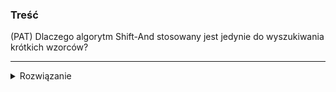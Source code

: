 ### Treść
(PAT)
Dlaczego algorytm Shift-And stosowany jest jedynie do wyszukiwania krótkich wzorców?

------
<details><summary>Rozwiązanie</summary>
<p>
    
Ogranicza nas długość słowa maszynowego. Jeśli weźmiemy zbyt długi wzorzec, słowo maszynowe może okazać się za krótkie by go pomieścić.
